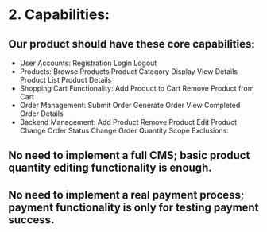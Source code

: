 # 2. Capabilities:
## Our product should have these core capabilities:
- User Accounts:
      Registration
      Login
      Logout
- Products:
      Browse Products
      Product Category Display
      View Details
      Product List
      Product Details
- Shopping Cart Functionality:
      Add Product to Cart
      Remove Product from Cart
- Order Management: 
      Submit Order
      Generate Order
      View Completed Order Details
- Backend Management:
      Add Product
      Remove Product
      Edit Product
      Change Order Status
      Change Order Quantity
Scope Exclusions:
## No need to implement a full CMS; basic product quantity editing functionality is enough.
## No need to implement a real payment process; payment functionality is only for testing payment success.
